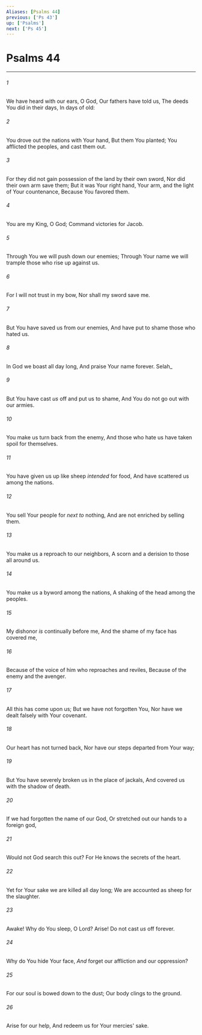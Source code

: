 ```yaml
---
Aliases: [Psalms 44]
previous: ['Ps 43']
up: ['Psalms']
next: ['Ps 45']
---
```

# Psalms 44

***


###### 1 
We have heard with our ears, O God, Our fathers have told us, The deeds You did in their days, In days of old: 

###### 2 
You drove out the nations with Your hand, But them You planted; You afflicted the peoples, and cast them out. 

###### 3 
For they did not gain possession of the land by their own sword, Nor did their own arm save them; But it was Your right hand, Your arm, and the light of Your countenance, Because You favored them. 

###### 4 
You are my King, O God; Command victories for Jacob. 

###### 5 
Through You we will push down our enemies; Through Your name we will trample those who rise up against us. 

###### 6 
For I will not trust in my bow, Nor shall my sword save me. 

###### 7 
But You have saved us from our enemies, And have put to shame those who hated us. 

###### 8 
In God we boast all day long, And praise Your name forever. Selah_ 

###### 9 
But You have cast _us_ off and put us to shame, And You do not go out with our armies. 

###### 10 
You make us turn back from the enemy, And those who hate us have taken spoil for themselves. 

###### 11 
You have given us up like sheep _intended_ for food, And have scattered us among the nations. 

###### 12 
You sell Your people for _next to_ nothing, And are not enriched by selling them. 

###### 13 
You make us a reproach to our neighbors, A scorn and a derision to those all around us. 

###### 14 
You make us a byword among the nations, A shaking of the head among the peoples. 

###### 15 
My dishonor _is_ continually before me, And the shame of my face has covered me, 

###### 16 
Because of the voice of him who reproaches and reviles, Because of the enemy and the avenger. 

###### 17 
All this has come upon us; But we have not forgotten You, Nor have we dealt falsely with Your covenant. 

###### 18 
Our heart has not turned back, Nor have our steps departed from Your way; 

###### 19 
But You have severely broken us in the place of jackals, And covered us with the shadow of death. 

###### 20 
If we had forgotten the name of our God, Or stretched out our hands to a foreign god, 

###### 21 
Would not God search this out? For He knows the secrets of the heart. 

###### 22 
Yet for Your sake we are killed all day long; We are accounted as sheep for the slaughter. 

###### 23 
Awake! Why do You sleep, O Lord? Arise! Do not cast _us_ off forever. 

###### 24 
Why do You hide Your face, _And_ forget our affliction and our oppression? 

###### 25 
For our soul is bowed down to the dust; Our body clings to the ground. 

###### 26 
Arise for our help, And redeem us for Your mercies' sake.
